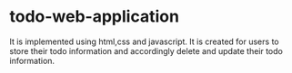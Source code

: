 # todo-web-application
It is implemented using html,css and javascript. It is created for users to store their todo information and accordingly delete and update their todo information.

